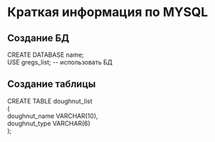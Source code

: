 # Краткая информация по MYSQL
## Создание БД
CREATE DATABASE name;  
USE gregs_list; -- использовать БД
##
## Создание таблицы
CREATE TABLE doughnut_list\
(  
	doughnut_name VARCHAR(10),  
	doughnut_type VARCHAR(6)  
);  

